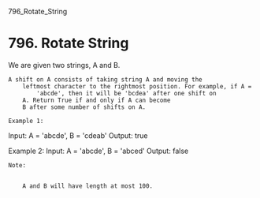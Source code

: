 796_Rotate_String
# 796. Rotate String

We are given two strings, A and B.

    A shift on A consists of taking string A and moving the
        leftmost character to the rightmost position. For example, if A =
            'abcde', then it will be 'bcdea' after one shift on
        A. Return True if and only if A can become
        B after some number of shifts on A.

    Example 1:
Input: A = 'abcde', B = 'cdeab'
Output: true

Example 2:
Input: A = 'abcde', B = 'abced'
Output: false

    Note:

    
        A and B will have length at most 100.